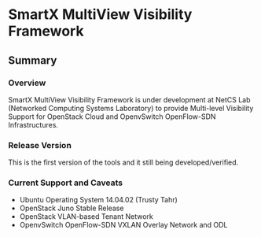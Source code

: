# SmartX MultiView Visibility Framework
## Summary ##
### Overview ###
SmartX MultiView Visibility Framework is under development at NetCS Lab (Networked Computing Systems Laboratory) to provide Multi-level Visibility Support for OpenStack Cloud and OpenvSwitch OpenFlow-SDN Infrastructures.

### Release Version ###
This is the first version of the tools and it still being developed/verified.

### Current Support and Caveats ###
* Ubuntu Operating System 14.04.02 (Trusty Tahr)
* OpenStack Juno Stable Release
* OpenStack VLAN-based Tenant Network
* OpenvSwitch OpenFlow-SDN VXLAN Overlay Network and ODL
